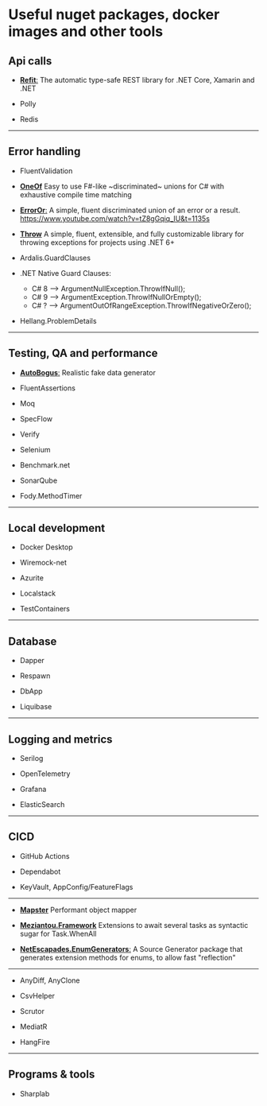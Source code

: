 # Useful nuget packages, docker images and other tools

## Api calls

- [**Refit**:](https://github.com/reactiveui/refit)
The automatic type-safe REST library for .NET Core, Xamarin and .NET

- Polly

- Redis

------

## Error handling

- FluentValidation

- [**OneOf**](https://github.com/mcintyre321/OneOf/#oneof)
Easy to use F#-like ~discriminated~ unions for C# with exhaustive compile time matching

- [**ErrorOr**:](https://github.com/amantinband/error-or#a-more-practical-example)
A simple, fluent discriminated union of an error or a result. https://www.youtube.com/watch?v=tZ8gGqiq_IU&t=1135s

- [**Throw**](https://github.com/amantinband/throw)
A simple, fluent, extensible, and fully customizable library for throwing exceptions for projects using .NET 6+
- Ardalis.GuardClauses
- .NET Native Guard Clauses:
    - C# 8 --> ArgumentNullException.ThrowIfNull();
    - C# 9 --> ArgumentException.ThrowIfNullOrEmpty();
    - C# ? --> ArgumentOutOfRangeException.ThrowIfNegativeOrZero();

- Hellang.ProblemDetails

------

## Testing, QA and performance

- [**AutoBogus**:](https://github.com/nickdodd79/AutoBogus#autobogus)
Realistic fake data generator

- FluentAssertions

- Moq

- SpecFlow

- Verify

- Selenium

- Benchmark.net

- SonarQube

- Fody.MethodTimer

------

## Local development

- Docker Desktop

- Wiremock-net

- Azurite

- Localstack

- TestContainers

------

## Database

- Dapper

- Respawn

- DbApp

- Liquibase

------

## Logging and metrics

- Serilog

- OpenTelemetry

- Grafana

- ElasticSearch

------

## CICD

- GitHub Actions

- Dependabot

- KeyVault, AppConfig/FeatureFlags

------

- [**Mapster**](https://github.com/MapsterMapper/Mapster#generating-models--mappers)
Performant object mapper

- [**Meziantou.Framework**](https://github.com/meziantou/Meziantou.Framework/blob/main/src/Meziantou.Framework/TaskEx.WhenAll.tt)
Extensions to await several tasks as syntactic sugar for Task.WhenAll

- [**NetEscapades.EnumGenerators**:](https://github.com/andrewlock/NetEscapades.EnumGenerators#netescapadesenumgenerators)
A Source Generator package that generates extension methods for enums, to allow fast "reflection"

------

- AnyDiff, AnyClone

- CsvHelper

- Scrutor

- MediatR

- HangFire

------

## Programs & tools

- Sharplab
